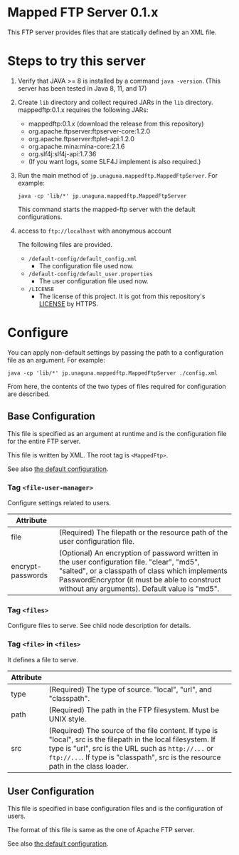 # Mapped FTP Server 0.1.x

This FTP server provides files that are statically defined by an XML file.

# Steps to try this server

1. Verify that JAVA >= 8 is installed by a command `java -version`. (This server has been tested in Java 8, 11, and 17)

2. Create `lib` directory and collect required JARs in the `lib` directory. mappedftp:0.1.x requires the following JARs:
    - mappedftp:0.1.x (download the release from this repository)
    - org.apache.ftpserver:ftpserver-core:1.2.0
    - org.apache.ftpserver:ftplet-api:1.2.0
    - org.apache.mina:mina-core:2.1.6
    - org.slf4j:slf4j-api:1.7.36
    - (If you want logs, some SLF4J implement is also required.)

3. Run the main method of `jp.unaguna.mappedftp.MappedFtpServer`. For example:
    ```shell
    java -cp 'lib/*' jp.unaguna.mappedftp.MappedFtpServer
    ```
   This command starts the mapped-ftp server with the default configurations.

4. access to `ftp://localhost` with anonymous account

   The following files are provided.

    - `/default-config/default_config.xml`
        - The configuration file used now.
    - `/default-config/default_user.properties`
        - The user configuration file used now.
    - `/LICENSE`
        - The license of this project. It is got from this repository's [LICENSE](./LICENSE) by HTTPS.

# Configure

You can apply non-default settings by passing the path to a configuration file as an argument. For example:

```shell
java -cp 'lib/*' jp.unaguna.mappedftp.MappedFtpServer ./config.xml
```

From here, the contents of the two types of files required for configuration are described.

## Base Configuration

This file is specified as an argument at runtime and is the configuration file for the entire FTP server.

This file is written by XML. The root tag is `<MappedFtp>`.

See also [the default configuration](./src/main/resources/jp.unaguna.mappedftp/default_config.xml).

### Tag `<file-user-manager>`

Configure settings related to users.

| Attribute         |                                                                                                                                                                                                                                                 |
|-------------------|-------------------------------------------------------------------------------------------------------------------------------------------------------------------------------------------------------------------------------------------------|
| file              | (Required) The filepath or the resource path of the user configuration file.                                                                                                                                                                    |
| encrypt-passwords | (Optional) An encryption of password written in the user configuration file. "clear", "md5", "salted", or a classpath of class which implements PasswordEncryptor (it must be able to construct without any arguments). Default value is "md5". |

### Tag `<files>`

Configure files to serve. See child node description for details.

### Tag `<file>` in `<files>`

It defines a file to serve.

| Attribute |                                                                                                                                                                                                                                                         |
|-----------|---------------------------------------------------------------------------------------------------------------------------------------------------------------------------------------------------------------------------------------------------------|
| type      | (Required) The type of source. "local", "url", and "classpath".                                                                                                                                                                                         |
| path      | (Required) The path in the FTP filesystem. Must be UNIX style.                                                                                                                                                                                          |
| src       | (Required) The source of the file content. If type is "local", src is the filepath in the local filesystem. If type is "url", src is the URL such as `http://...` or `ftp://...`. If type is "classpath", src is the resource path in the class loader. |

## User Configuration

This file is specified in base configuration files and is the configuration of users.

The format of this file is same as the one of Apache FTP server.

See also [the default configuration](./src/main/resources/jp.unaguna.mappedftp/default_user.properties).
